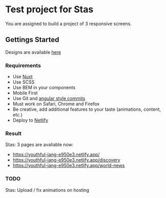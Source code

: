 # Test project for Stas
You are assigned to build a project of 3 responsive screens.

## Gettings Started
Designs are available [here](https://xd.adobe.com/view/e567f212-528c-46ac-5e38-2402f0717882-9356/grid)

### Requirements
- Use [Nuxt](https://nuxtjs.org/)
- Use SCSS
- Use BEM in your components
- Mobile First
- Use Git and [angular style commits](https://github.com/angular/angular/blob/master/CONTRIBUTING.md)
- Must work on Safari, Chrome and Firefox
- Be creative, add additional features to your taste (animations, content, etc.)
- Deploy to [Netlify](https://www.netlify.com/)

### Result
Stas: 3 pages are avaliable now: 
- https://youthful-jang-e950e3.netlify.app/
- https://youthful-jang-e950e3.netlify.app/discovery
- https://youthful-jang-e950e3.netlify.app/world-news

### TODO
Stas: Upload / fix animations on hosting
